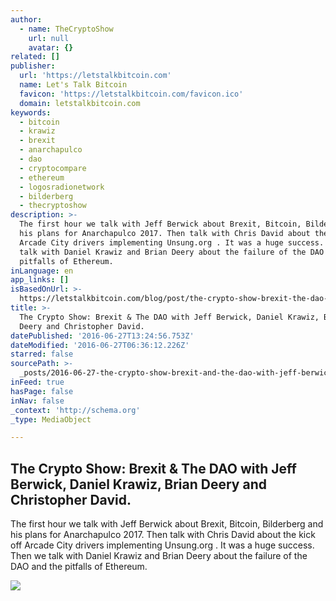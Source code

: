 ```yaml
---
author:
  - name: TheCryptoShow
    url: null
    avatar: {}
related: []
publisher:
  url: 'https://letstalkbitcoin.com'
  name: Let's Talk Bitcoin
  favicon: 'https://letstalkbitcoin.com/favicon.ico'
  domain: letstalkbitcoin.com
keywords:
  - bitcoin
  - krawiz
  - brexit
  - anarchapulco
  - dao
  - cryptocompare
  - ethereum
  - logosradionetwork
  - bilderberg
  - thecryptoshow
description: >-
  The first hour we talk with Jeff Berwick about Brexit, Bitcoin, Bilderberg and
  his plans for Anarchapulco 2017. Then talk with Chris David about the kick off
  Arcade City drivers implementing Unsung.org . It was a huge success. Then we
  talk with Daniel Krawiz and Brian Deery about the failure of the DAO and the
  pitfalls of Ethereum.
inLanguage: en
app_links: []
isBasedOnUrl: >-
  https://letstalkbitcoin.com/blog/post/the-crypto-show-brexit-the-dao-with-jeff-berwick-daniel-krawiz-brian-deery-and-christopher-david
title: >-
  The Crypto Show: Brexit & The DAO with Jeff Berwick, Daniel Krawiz, Brian
  Deery and Christopher David.
datePublished: '2016-06-27T13:24:56.753Z'
dateModified: '2016-06-27T06:36:12.226Z'
starred: false
sourcePath: >-
  _posts/2016-06-27-the-crypto-show-brexit-and-the-dao-with-jeff-berwick-daniel.md
inFeed: true
hasPage: false
inNav: false
_context: 'http://schema.org'
_type: MediaObject

---
```

<article style=""><h1>The Crypto Show: Brexit &amp; The DAO with Jeff Berwick, Daniel Krawiz, Brian Deery and Christopher David.</h1><p>The first hour we talk with Jeff Berwick about Brexit, Bitcoin, Bilderberg and his plans for Anarchapulco 2017. Then talk with Chris David about the kick off Arcade City drivers implementing Unsung.org . It was a huge success. Then we talk with Daniel Krawiz and Brian Deery about the failure of the DAO and the pitfalls of Ethereum.</p><img src="https://letstalkbitcoin.com/files/blogs/1841-fcd12092dec10e250e69384f6c5782ab12da48d516dad7e29c329129cea773b3.jpg" /></article>
